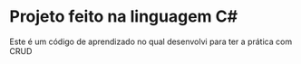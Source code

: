 # Projeto feito na linguagem C#
Este é um código de aprendizado no qual desenvolvi para ter a prática com CRUD
